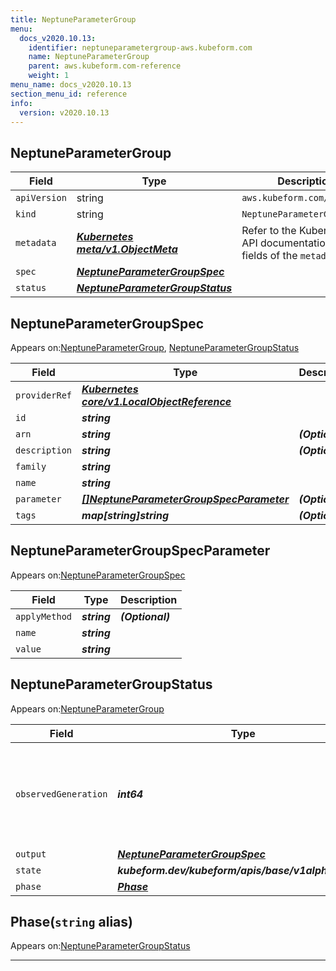 ```yaml
---
title: NeptuneParameterGroup
menu:
  docs_v2020.10.13:
    identifier: neptuneparametergroup-aws.kubeform.com
    name: NeptuneParameterGroup
    parent: aws.kubeform.com-reference
    weight: 1
menu_name: docs_v2020.10.13
section_menu_id: reference
info:
  version: v2020.10.13
---
```


## NeptuneParameterGroup
| Field | Type | Description |
| ------ | ----- | ----------- |
| `apiVersion` | string | `aws.kubeform.com/v1alpha1` |
|    `kind` | string | `NeptuneParameterGroup` |
| `metadata` | ***[Kubernetes meta/v1.ObjectMeta](https://kubernetes.io/docs/reference/generated/kubernetes-api/v1.13/#objectmeta-v1-meta)***|Refer to the Kubernetes API documentation for the fields of the `metadata` field.|
| `spec` | ***[NeptuneParameterGroupSpec](#neptuneparametergroupspec)***||
| `status` | ***[NeptuneParameterGroupStatus](#neptuneparametergroupstatus)***||
## NeptuneParameterGroupSpec

Appears on:[NeptuneParameterGroup](#neptuneparametergroup), [NeptuneParameterGroupStatus](#neptuneparametergroupstatus)

| Field | Type | Description |
| ------ | ----- | ----------- |
| `providerRef` | ***[Kubernetes core/v1.LocalObjectReference](https://kubernetes.io/docs/reference/generated/kubernetes-api/v1.13/#localobjectreference-v1-core)***||
| `id` | ***string***||
| `arn` | ***string***| ***(Optional)*** |
| `description` | ***string***| ***(Optional)*** |
| `family` | ***string***||
| `name` | ***string***||
| `parameter` | ***[[]NeptuneParameterGroupSpecParameter](#neptuneparametergroupspecparameter)***| ***(Optional)*** |
| `tags` | ***map[string]string***| ***(Optional)*** |
## NeptuneParameterGroupSpecParameter

Appears on:[NeptuneParameterGroupSpec](#neptuneparametergroupspec)

| Field | Type | Description |
| ------ | ----- | ----------- |
| `applyMethod` | ***string***| ***(Optional)*** |
| `name` | ***string***||
| `value` | ***string***||
## NeptuneParameterGroupStatus

Appears on:[NeptuneParameterGroup](#neptuneparametergroup)

| Field | Type | Description |
| ------ | ----- | ----------- |
| `observedGeneration` | ***int64***| ***(Optional)*** Resource generation, which is updated on mutation by the API Server.|
| `output` | ***[NeptuneParameterGroupSpec](#neptuneparametergroupspec)***| ***(Optional)*** |
| `state` | ***kubeform.dev/kubeform/apis/base/v1alpha1.State***| ***(Optional)*** |
| `phase` | ***[Phase](#phase)***| ***(Optional)*** |
## Phase(`string` alias)

Appears on:[NeptuneParameterGroupStatus](#neptuneparametergroupstatus)

---
